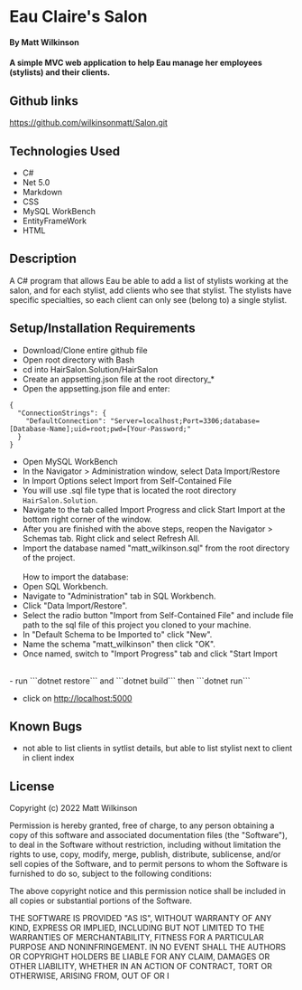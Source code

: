 # Eau Claire's Salon

#### By Matt Wilkinson

#### A simple MVC web application to help Eau manage her employees (stylists) and their clients.

## Github links

https://github.com/wilkinsonmatt/Salon.git

## Technologies Used

* C#
* Net 5.0
* Markdown
* CSS
* MySQL WorkBench
* EntityFrameWork
* HTML


## Description

A C# program that allows Eau be able to add a list of stylists working at the salon, and for each stylist, add clients who see that stylist. The stylists have specific specialties, so each client can only see (belong to) a single stylist.

## Setup/Installation Requirements

* Download/Clone entire github file
* Open root directory with Bash
* cd into HairSalon.Solution/HairSalon
* Create an appsetting.json file at the root directory_*
* Open the appsetting.json file and enter:
```
{ 
  "ConnectionStrings": { 
    "DefaultConnection": "Server=localhost;Port=3306;database=[Database-Name];uid=root;pwd=[Your-Password;" 
  } 
}
```
* Open MySQL WorkBench 
* In the Navigator > Administration window, select Data Import/Restore
* In Import Options select Import from Self-Contained File
* You will use .sql file type that is located the root directory ```HairSalon.Solution```.
* Navigate to the tab called Import Progress and click Start Import at the bottom right corner of the window.
* After you are finished with the above steps, reopen the Navigator > Schemas tab. Right click and select Refresh All.
* Import the database named "matt_wilkinson.sql" from the root directory of the project.<br><br>
How to import the database:
  <li>Open SQL Workbench.
  <li>Navigate to "Administration" tab in SQL Workbench.
  <li>Click "Data Import/Restore".
  <li>Select the radio button "Import from Self-Contained File" and include file path to the sql file of this project you cloned to your machine.
  <li>In "Default Schema to be Imported to" click "New".
  <li>Name the schema "matt_wilkinson" then click "OK".
  <li>Once named, switch to "Import Progress" tab and click "Start Import

<br>
- run ```dotnet restore``` and ```dotnet build``` then ```dotnet run```

- click on  <http://localhost:5000>

## Known Bugs

* not able to list clients in sytlist details, but able to list stylist next to client in client index

## License

Copyright (c) 2022 Matt Wilkinson

Permission is hereby granted, free of charge, to any person obtaining a copy
of this software and associated documentation files (the "Software"), to deal
in the Software without restriction, including without limitation the rights
to use, copy, modify, merge, publish, distribute, sublicense, and/or sell
copies of the Software, and to permit persons to whom the Software is
furnished to do so, subject to the following conditions:

The above copyright notice and this permission notice shall be included in all
copies or substantial portions of the Software.

THE SOFTWARE IS PROVIDED "AS IS", WITHOUT WARRANTY OF ANY KIND, EXPRESS OR
IMPLIED, INCLUDING BUT NOT LIMITED TO THE WARRANTIES OF MERCHANTABILITY,
FITNESS FOR A PARTICULAR PURPOSE AND NONINFRINGEMENT. IN NO EVENT SHALL THE
AUTHORS OR COPYRIGHT HOLDERS BE LIABLE FOR ANY CLAIM, DAMAGES OR OTHER
LIABILITY, WHETHER IN AN ACTION OF CONTRACT, TORT OR OTHERWISE, ARISING FROM,
OUT OF OR I